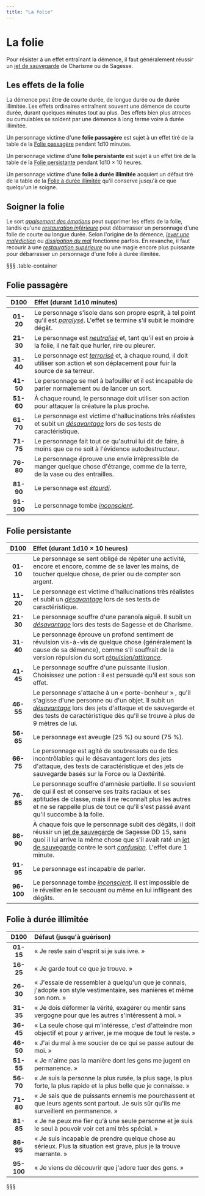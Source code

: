 ```yaml
---
title: "La folie"
---
```

# La folie
Pour résister à un effet entraînant la démence, il faut généralement réussir un [jet de sauvegarde](/utiliser-les-caracteristiques#jets-de-sauvegarde) de Charisme ou de Sagesse.

## Les effets de la folie
La démence peut être de courte durée, de longue durée ou de durée illimitée. Les effets ordinaires entraînent souvent une démence de courte durée, durant quelques minutes tout au plus. Des effets bien plus atroces ou cumulables se soldent par une démence à long terme voire à durée illimitée.

Un personnage victime d'une **folie passagère** est sujet à un effet tiré de la table de la [Folie passagère](#folie-passagère) pendant 1d10 minutes.

Un personnage victime d'une **folie persistante** est sujet à un effet tiré de la table de la [Folie persistante](#folie-persistante) pendant 1d10 × 10 heures.

Un personnage victime d'une **folie à durée illimitée** acquiert un défaut tiré de la table de la [Folie à durée illimitée](#folie-à-durée-illimitée) qu'il conserve jusqu'à ce que quelqu'un le soigne.

## Soigner la folie
Le sort [_apaisement des émotions_](/grimoire/apaisement-des-emotions) peut supprimer les effets de la folie, tandis qu'une [_restauration inférieure_](/grimoire/restauration-inferieure) peut débarrasser un personnage d'une folie de courte ou longue durée. Selon l'origine de la démence, [_lever une malédiction_](/grimoire/lever-une-malediction) ou [_dissipation du mal_](/grimoire/dissipation-du-mal-et-du-bien) fonctionne parfois. En revanche, il faut recourir à une [_restauration supérieure_](/grimoire/restauration-superieure) ou une magie encore plus puissante pour débarrasser un personnage d'une folie à durée illimitée.

§§§ .table-container
## Folie passagère
| D100 | Effet (durant 1d10 minutes) |
|:-:|:-|
| **01-20** | Le personnage s'isole dans son propre esprit, à tel point qu'il est [_paralysé_](/gerer-la-sante-du-personnage#paralysé). L'effet se termine s'il subit le moindre dégât. |
| **21-30** | Le personnage est [_neutralisé_](/gerer-la-sante-du-personnage#neutralisé) et, tant qu'il est en proie à la folie, il ne fait que hurler, rire ou pleurer. |
| **31-40** | Le personnage est [_terrorisé_](/gerer-la-sante-du-personnage#terrorisé) et, à chaque round, il doit utiliser son action et son déplacement pour fuir la source de sa terreur. |
| **41-50** | Le personnage se met à bafouiller et il est incapable de parler normalement ou de lancer un sort. |
| **51-60** | À chaque round, le personnage doit utiliser son action pour attaquer la créature la plus proche. |
| **61-70** | Le personnage est victime d'hallucinations très réalistes et subit un [_désavantage_](/utiliser-les-caracteristiques#avantage-et-désavantage) lors de ses tests de caractéristique. |
| **71-75** | Le personnage fait tout ce qu'autrui lui dit de faire, à moins que ce ne soit à l'évidence autodestructeur. |
| **76-80** | Le personnage éprouve une envie irrépressible de manger quelque chose d'étrange, comme de la terre, de la vase ou des entrailles. |
| **81-90** | Le personnage est [_étourdi_](/gerer-la-sante-du-personnage#étourdi). |
| **91-100** | Le personnage tombe [_inconscient_](/gerer-la-sante-du-personnage#inconscient). |

## Folie persistante
| D100 | Effet (durant 1d10 × 10 heures) |
|:-:|:-|
| **01-10** | Le personnage se sent obligé de répéter une activité, encore et encore, comme de se laver les mains, de toucher quelque chose, de prier ou de compter son argent. |
| **11-20** | Le personnage est victime d'hallucinations très réalistes et subit un [_désavantage_](/utiliser-les-caracteristiques#avantage-et-désavantage) lors de ses tests de caractéristique. |
| **21-30** | Le personnage souffre d'une paranoïa aiguë. Il subit un [_désavantage_](/utiliser-les-caracteristiques#avantage-et-désavantage) lors des tests de Sagesse et de Charisme. |
| **31-40** | Le personnage éprouve un profond sentiment de révulsion vis-à-vis de quelque chose (généralement la cause de sa démence), comme s'il souffrait de la version répulsion du sort [_répulsion/attirance_](/grimoire/repulsion-attirance). |
| **41-45** | Le personnage souffre d'une puissante illusion. Choisissez une potion : il est persuadé qu'il est sous son effet. |
| **46-55** | Le personnage s'attache à un « porte-bonheur » , qu'il s'agisse d'une personne ou d'un objet. Il subit un [_désavantage_](/utiliser-les-caracteristiques#avantage-et-désavantage) lors des jets d'attaque et de sauvegarde et des tests de caractéristique dès qu'il se trouve à plus de 9 mètres de lui. |
| **56-65** | Le personnage est aveugle (25 %) ou sourd (75 %). |
| **66-75** | Le personnage est agité de soubresauts ou de tics incontrôlables qui le désavantagent lors des jets d'attaque, des tests de caractéristique et des jets de sauvegarde basés sur la Force ou la Dextérité. |
| **76-85** | Le personnage souffre d'amnésie partielle. Il se souvient de qui il est et conserve ses traits raciaux et ses aptitudes de classe, mais il ne reconnaît plus les autres et ne se rappelle plus de tout ce qu'il s'est passé avant qu'il succombe à la folie. |
| **86-90** | À chaque fois que le personnage subit des dégâts, il doit réussir un [jet de sauvegarde](/utiliser-les-caracteristiques#jets-de-sauvegarde) de Sagesse DD 15, sans quoi il lui arrive la même chose que s'il avait raté un [jet de sauvegarde](/utiliser-les-caracteristiques#jets-de-sauvegarde) contre le sort [_confusion_](/grimoire/confusion). L'effet dure 1 minute. |
| **91-95** | Le personnage est incapable de parler. |
| **96-100** | Le personnage tombe [_inconscient_](/gerer-la-sante-du-personnage#inconscient). Il est impossible de le réveiller en le secouant ou même en lui infligeant des dégâts. |

## Folie à durée illimitée
| D100 | Défaut (jusqu'à guérison) |
|:-:|:-|
| **01-15** | « Je reste sain d'esprit si je suis ivre. » |
| **16-25** | « Je garde tout ce que je trouve. » |
| **26-30** | « J'essaie de ressembler à quelqu'un que je connais, j'adopte son style vestimentaire, ses manières et même son nom. » |
| **31-35** | « Je dois déformer la vérité, exagérer ou mentir sans vergogne pour que les autres s'intéressent à moi. » |
| **36-45** | « La seule chose qui m'intéresse, c'est d'atteindre mon objectif et pour y arriver, je me moque de tout le reste. » |
| **46-50** | « J'ai du mal à me soucier de ce qui se passe autour de moi. » |
| **51-55** | « Je n'aime pas la manière dont les gens me jugent en permanence. » |
| **56-70** | « Je suis la personne la plus rusée, la plus sage, la plus forte, la plus rapide et la plus belle que je connaisse. » |
| **71-80** | « Je sais que de puissants ennemis me pourchassent et que leurs agents sont partout. Je suis sûr qu'ils me surveillent en permanence. » |
| **81-85** | « Je ne peux me fier qu'à une seule personne et je suis le seul à pouvoir voir cet ami très spécial. » |
| **86-95** | « Je suis incapable de prendre quelque chose au sérieux. Plus la situation est grave, plus je la trouve marrante. » |
| **95-100** | « Je viens de découvrir que j'adore tuer des gens. » |
§§§

